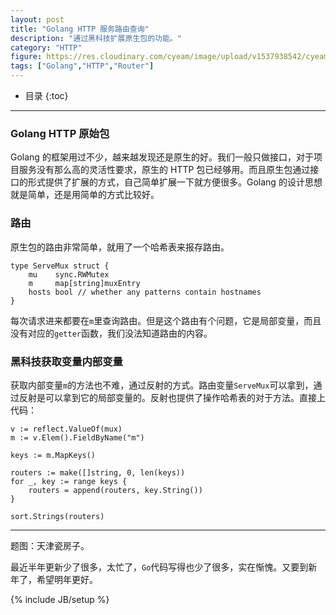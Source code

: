 ```yaml
---
layout: post
title: "Golang HTTP 服务路由查询"
description: "通过黑科技扩展原生包的功能。"
category: "HTTP"
figure: https://res.cloudinary.com/cyeam/image/upload/v1537938542/cyeam/khi6gCIb7k.jpg
tags: ["Golang","HTTP","Router"]
---
```


* 目录
{:toc}

---

### Golang HTTP 原始包

Golang 的框架用过不少，越来越发现还是原生的好。我们一般只做接口，对于项目服务没有那么高的灵活性要求，原生的 HTTP 包已经够用。而且原生包通过接口的形式提供了扩展的方式，自己简单扩展一下就方便很多。Golang 的设计思想就是简单，还是用简单的方式比较好。

### 路由

原生包的路由非常简单，就用了一个哈希表来报存路由。

	type ServeMux struct {
		mu    sync.RWMutex
		m     map[string]muxEntry
		hosts bool // whether any patterns contain hostnames
	}

每次请求进来都要在`m`里查询路由。但是这个路由有个问题，它是局部变量，而且没有对应的`getter`函数，我们没法知道路由的内容。

<ins class="adsbygoogle"
     style="display:block; text-align:center;"
     data-ad-layout="in-article"
     data-ad-format="fluid"
     data-ad-client="ca-pub-1651120361108148"
     data-ad-slot="4918476613"></ins>
<script>
     (adsbygoogle = window.adsbygoogle || []).push({});
</script>

### 黑科技获取变量内部变量

获取内部变量`m`的方法也不难，通过反射的方式。路由变量`ServeMux`可以拿到，通过反射是可以拿到它的局部变量的。反射也提供了操作哈希表的对于方法。直接上代码：

	v := reflect.ValueOf(mux)
	m := v.Elem().FieldByName("m")

	keys := m.MapKeys()

	routers := make([]string, 0, len(keys))
	for _, key := range keys {
		routers = append(routers, key.String())
	}

	sort.Strings(routers)
	
---

题图：天津瓷房子。

最近半年更新少了很多，太忙了，`Go`代码写得也少了很多，实在惭愧。又要到新年了，希望明年更好。

{% include JB/setup %}